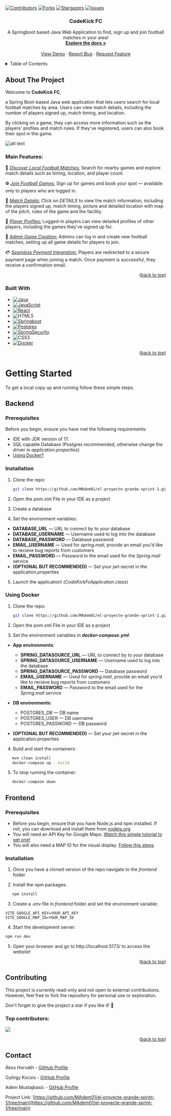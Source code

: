 <a id="readme-top"></a>

[![Contributors][contributors-shield]][contributors-url]
[![Forks][forks-shield]][forks-url]
[![Stargazers][stars-shield]][stars-url]
[![Issues][issues-shield]][issues-url]

<!-- PROJECT LOGO -->
<div align="center">
  <h3 align="center">CodeKick FC</h3>

  <p align="center">
    A Springboot based Java Web Application to find, sign up and join football matches in your area!
 <br />
    <a href="https://github.com/MAdem01/el-proyecte-grande-sprint-1"><strong>Explore the docs »</strong></a>
    <br />
    <br />
    <a href="https://github.com/MAdem01/el-proyecte-grande-sprint-1">View Demo</a>
    &middot;
    <a href="https://github.com/MAdem01/el-proyecte-grande-sprint-1/issues/new?labels=bug&template=bug-report---.md">Report Bug</a>
    &middot;
    <a href="https://github.com/MAdem01/el-proyecte-grande-sprint-1/issues/new?labels=enhancement&template=feature-request---.md">Request Feature</a>

</p>
</div>



<!-- TABLE OF CONTENTS -->
<details>
  <summary>Table of Contents</summary>
  <ol>
    <li>
      <a href="#about-the-project">About The Project</a>
      <ul>
         <li>
            <a href="#main-features">Main Features</a>
         </li>
         <li>
            <a href="#built-with">Built With</a>
         </li>
      </ul>
    </li>
    <li>
      <a href="#getting-started">Getting Started</a>
      <ul>
         <li>
            <a href="#backend">Backend</a>
         <ul>
            <li><a href="#backend-prerequisites">Prerequisites</a></li>
            <li><a href="#backend-installation">Installation</a></li>
         </ul>
         </li>
         <li>
            <a href="#frontend">Frontend</a>
         <ul>
            <li><a href="#frontend-prerequisites">Prerequisites</a></li>
            <li><a href="#frontend-installation">Installation</a></li>
         </ul>
         </li>
      </ul>
    </li>
    <li><a href="#contributing">Contributing</a></li>
    <li><a href="#contact">Contact</a></li>
    <li><a href="#acknowledgments">Acknowledgments</a></li>
  </ol>
</details>



<!-- ABOUT THE PROJECT -->

## About The Project

Welcome to **CodeKick FC**,

a Spring Boot-based Java web application that lets users search for local football matches by area. Users can view match
details, including the number of players signed up, match timing, and location.

By clicking on a game, they can access more information such as the players' profiles and match rules. If they've
registered, users can also book their spot in the game.

![alt text](https://i.imgur.com/Yp6e8p8.png)

### Main Features:

🔹 <u><i>Discover Local Football Matches:</i></u> Search for nearby games and explore match details such as timing,
location, and player count.

⚽ <u><i>Join Football Games:</i></u> Sign up for games and book your spot — available only to players who are logged in.

📝 <u><i>Match Details:</i></u> Click on _DETAILS_ to view the match information, including the players signed up, match
timing, picture and detailed location with map of the pitch, rules of the game and the facility.

👤 <u><i>Player Profiles:</i></u> Logged-in players can view detailed profiles of other players, including the games
they’ve signed up for.

🔑 <u><i>Admin Game Creation:</i></u> Admins can log in and create new football matches, setting up all game details for
players to join.

💳 <u><i>Seamless Payment Integration:</i></u> Players are redirected to a secure payment page when joining a match. Once
payment is successful, they receive a confirmation email.
<p align="right">(<a href="#readme-top">back to top</a>)</p>

### Built With

* [![Java][Java]][Java-url]
* [![JavaScript][Javascript-shield]][JavaScript-url]
* [![React][React-shield]][React-url]
* ![HTML5][HTML5-url]
* [![Springboot][boot-shield]][boot-url]
* [![Postgres][Postgre-shield]][postgre-url]
* [![SpringSecurity][security-shield]][security-url]
* ![CSS3][CSS3-url]
* [![Docker][Docker-shield]][Docker-url]

<p align="right">(<a href="#readme-top">back to top</a>)</p>

<!-- GETTING STARTED -->

# Getting Started

To get a local copy up and running follow these simple steps.

## Backend

<h3 id="backend-prerequisites">Prerequisites</h3>

Before you begin, ensure you have met the following requirements:

* IDE with JDK version of 17.
* SQL capable Database (Postgres recommended, otherwise change the driver in _application.properties_)
* <a href="#using-docker">Using Docker?</a>

<h3 id="backend-installation">Installation</h3>

1. Clone the repo:
   ```sh
   git clone https://github.com/MAdem01/el-proyecte-grande-sprint-1.git
   ```

2. Open the pom.xml File in your IDE as a project

3. Create a database

4. Set the environment variables:

* **DATABASE_URL** — URL to connect by to your database
* **DATABASE_USERNAME** — Username used to log into the database
* **DATABASE_PASSWORD** — Database password
* **EMAIL_USERNAME** — Used for _spring.mail_, provide an email you'd like to recieve bug reports from customers
* **EMAIL_PASSWORD** — Password to the email used for the _Spring.mail_ service
* **(OPTIONAL BUT RECOMMENDED)** — Set your jwt-secret in the application.properties

5. Launch the application! (_CodeKickFcApplication.class_)

### Using Docker

1. Clone the repo:
   ```sh
   git clone https://github.com/MAdem01/el-proyecte-grande-sprint-1.git
   ```

2. Open the pom.xml File in your IDE as a project


3. Set the environment variables in **_docker-compose.yml_**:

* **App environments**:

  * **SPRING_DATASOURCE_URL** — URL to connect by to your database
  * **SPRING_DATASOURCE_USERNAME** — Username used to log into the database
  * **SPRING_DATASOURCE_PASSWORD** — Database password
  * **EMAIL_USERNAME** — Used for _spring.mail_, provide an email you'd like to recieve bug reports from customers
  * **EMAIL_PASSWORD** — Password to the email used for the _Spring.mail_ service

* **DB environments**:
  * POSTGRES_DB — DB name
  * POSTGRES_USER — DB username
  * POSTGRES_PASSWORD — DB password
 
* **(OPTIONAL BUT RECOMMENDED)** — Set your jwt-secret in the application.properties

4. Build and start the containers:

```sh
   mvn clean install
   docker-compose up --build
```

5. To stop running the container:

```sh
   docker-compose down
```

## Frontend


<h3 id="frontend-prerequisites">Prerequisites</h3>

- Before you begin, ensure that you have Node.js and npm installed. If not, you can download and install them
  from <a href="https://nodejs.org/en/download">nodejs.org</a>.
- You will need an API Key for Google Maps. <a href="https://www.youtube.com/watch?v=hsNlz7-abd0&t=3s">Watch this simple tutorial to get one!</a>
- You will also need a MAP ID for the visual display. <a href="https://developers.google.com/maps/documentation/javascript/map-ids/get-map-id#create_map_ids">Follow this steps</a>.

<h3 id="frontend-installation">Installation</h3>

1. Once you have a cloned version of the repo navigate to the _frontend_ folder


2. Install the npm packages:

```sh
   npm install
```

3. Create a _.env_ file in _frontend_ folder and set the environment variable:

```
VITE_GOOGLE_API_KEY=YOUR_API_KEY
VITE_GOOGLE_MAP_ID=YOUR_MAP_ID
```

4. Start the development server:

```sh
npm run dev
```

5. Open your browser and go to http://localhost:5173/ to access the website!

<p align="right">(<a href="#readme-top">back to top</a>)</p>

<!-- CONTRIBUTING -->

## Contributing

This project is currently read-only and not open to external contributions.
However, feel free to fork the repository for personal use or exploration.

Don't forget to give the project a star if you like it! 🌟

### Top contributors:


<a href="https://github.com/MAdem01/el-proyecte-grande-sprint-1/graphs/contributors">
<img src="https://contrib.rocks/image?repo=MAdem01/el-proyecte-grande-sprint-1" />
</a>

<p align="right">(<a href="#readme-top">back to top</a>)</p>

<!-- CONTACT -->

## Contact

Ákos Horváth - [GitHub Profile](https://github.com/Akoss08)

György Kocsis - [GitHub Profile](https://github.com/Scroll120)

Adem Mustajbasic - [GitHub Profile](https://github.com/MAdem01)

Project
Link: [https://github.com/MAdem01/el-proyecte-grande-sprint-1/tree/main](https://github.com/MAdem01/el-proyecte-grande-sprint-1/tree/main)

<!-- MARKDOWN LINKS & IMAGES -->
<!-- https://www.markdownguide.org/basic-syntax/#reference-style-links -->

[contributors-shield]: https://img.shields.io/github/contributors/MAdem01/el-proyecte-grande-sprint-1.svg?style=for-the-badge

[contributors-url]: https://github.com/MAdem01/el-proyecte-grande-sprint-1/graphs/contributors

[forks-shield]: https://img.shields.io/github/forks/MAdem01/el-proyecte-grande-sprint-1.svg?style=for-the-badge

[forks-url]: https://github.com/MAdem01/el-proyecte-grande-sprint-1/network/members

[stars-shield]: https://img.shields.io/github/stars/MAdem01/el-proyecte-grande-sprint-1.svg?style=for-the-badge

[stars-url]: https://github.com/MAdem01/el-proyecte-grande-sprint-1/stargazers

[issues-shield]: https://img.shields.io/github/issues/MAdem01/el-proyecte-grande-sprint-1.svg?style=for-the-badge

[issues-url]: https://github.com/MAdem01/el-proyecte-grande-sprint-1/issues

[Java]: https://img.shields.io/badge/Java-ED8B00?style=for-the-badge&logo=openjdk&logoColor=white
[Java-url]: https://www.java.com/en/

[React-shield]: https://img.shields.io/badge/React-61DAFB?style=for-the-badge&logo=react&logoColor=black
[React-url]: https://react.dev/

[JavaScript-shield]: https://img.shields.io/badge/JavaScript-F7DF1E?style=for-the-badge&logo=javascript&logoColor=black
[JavaScript-url]: https://www.javascript.com/

[boot-shield]: https://img.shields.io/badge/Spring_Boot-6DB33F?style=for-the-badge&logo=spring-boot&logoColor=white
[boot-url]: https://spring.io/projects/spring-boot

[postgre-shield]: https://img.shields.io/badge/PostgreSQL-316192?style=for-the-badge&logo=postgresql&logoColor=white
[postgre-url]: https://www.postgresql.org/

[HTML5-url]: https://img.shields.io/badge/HTML5-E34F26?style=for-the-badge&logo=html5&logoColor=white

[security-shield]: https://img.shields.io/badge/Spring_Security-6DB33F?style=for-the-badge&logo=Spring-Security&logoColor=white
[security-url]: https://spring.io/projects/spring-security

[CSS3-url]: https://img.shields.io/badge/CSS3-1572B6?style=for-the-badge&logo=css3&logoColor=white

[Docker-shield]: https://img.shields.io/badge/docker-%230db7ed.svg?style=for-the-badge&logo=docker&logoColor=white
[Docker-url]: https://www.docker.com/

[google-url]: https://developers.google.com/maps/apis-by-platform
